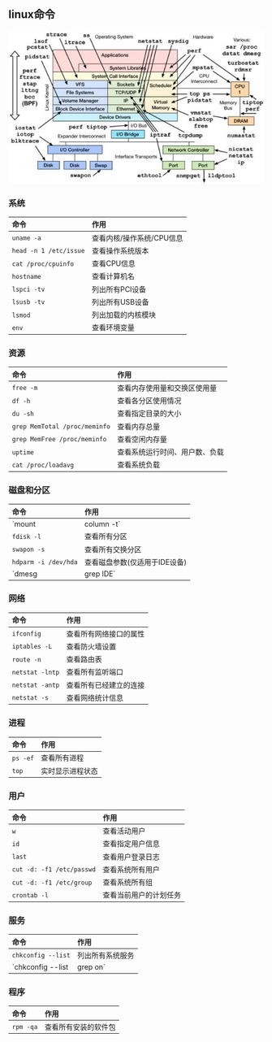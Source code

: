 ## linux命令
![mmexport1568724406740.jpg](https://raw.githubusercontent.com/itisl/Pic_Bed/master/img/mmexport1568724406740.jpg)
### 系统
| 命令                   | 作用                      |
| :--------------------- | :------------------------ |
| `uname -a`             | 查看内核/操作系统/CPU信息 |
| `head -n 1 /etc/issue` | 查看操作系统版本          |
| `cat /proc/cpuinfo`    | 查看CPU信息               |
| `hostname`             | 查看计算机名              |
| `lspci -tv`            | 列出所有PCI设备           |
| `lsusb -tv`            | 列出所有USB设备           |
| `lsmod`                | 列出加载的内核模块        |
| `env`                  | 查看环境变量              |
### 资源
| 命令                          | 作用                           |
| :---------------------------- | :----------------------------- |
| `free -m`                     | 查看内存使用量和交换区使用量   |
| `df -h`                       | 查看各分区使用情况             |
| `du -sh`                      | 查看指定目录的大小             |
| `grep MemTotal /proc/meminfo` | 查看内存总量                   |
| `grep MemFree /proc/meminfo`  | 查看空闲内存量                 |
| `uptime`                      | 查看系统运行时间、用户数、负载 |
| `cat /proc/loadavg`           | 查看系统负载                   |

### 磁盘和分区
| 命令                 | 作用                          |
| :------------------- | :---------------------------- |
| `mount | column -t`  | 查看挂接的分区状态            |
| `fdisk -l`           | 查看所有分区                  |
| `swapon -s`          | 查看所有交换分区              |
| `hdparm -i /dev/hda` | 查看磁盘参数(仅适用于IDE设备) |
| `dmesg | grep IDE`   | 查看启动时IDE设备检测状况     |
### 网络
| 命令            | 作用                   |
| :-------------- | :--------------------- |
| `ifconfig`      | 查看所有网络接口的属性 |
| `iptables -L`   | 查看防火墙设置         |
| `route -n`      | 查看路由表             |
| `netstat -lntp` | 查看所有监听端口       |
| `netstat -antp` | 查看所有已经建立的连接 |
| `netstat -s`    | 查看网络统计信息       |
### 进程
| 命令     | 作用             |
| :------- | :--------------- |
| `ps -ef` | 查看所有进程     |
| `top`    | 实时显示进程状态 |
### 用户
| 命令                      | 作用                   |
| :------------------------ | :--------------------- |
| `w`                       | 查看活动用户           |
| `id`                      | 查看指定用户信息       |
| `last`                    | 查看用户登录日志       |
| `cut -d: -f1 /etc/passwd` | 查看系统所有用户       |
| `cut -d: -f1 /etc/group`  | 查看系统所有组         |
| `crontab -l`              | 查看当前用户的计划任务 |
### 服务
| 命令                         | 作用                   |
| :--------------------------- | :--------------------- |
| `chkconfig --list`             | 列出所有系统服务       |
| `chkconfig --list | grep on` | 列出所有启动的系统服务 |
### 程序
| 命令    | 作用                 |
| :------ | :------------------- |
| `rpm -qa` | 查看所有安装的软件包 |
